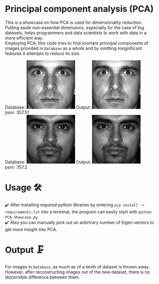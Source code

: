 # Principal component analysis (PCA) 
This is a showcase on how PCA is used for dimensionality reduction. Putting aside non-essential dimensions, especially for the case of big datasets, helps programmers and data scientists to work with data in a more efficient way.  
Employing PCA, this code tries to find imortant principal components of images provided in `Database` as a whole and by omitting insignificant features it attempts to reduce its size.  

Database:
![an image from Database](/Database/1.jpg "An image from Database")
Output:
![corresponding image in Output](/Output/1_reconstructed_357.51.jpg "Corresponding image in Output")  
psnr: 357.51  
Database:
![an image from Database](/Database/2.jpg "An image from Database")
Output:
![corresponding image in Output](/Output/2_reconstructed_357.2.jpg "Corresponding image in Output")  
psnr: 357.2

# Usage 🛠️
✔️ After installing required python libraries by entering
`pip install -r requirements.txt`
into a terminal, the program can easily start with 
`python PCA_Showcase.py`.  
✔️ Also you can manually pick out an arbirtrary number of Eigen vectors to get more insight into PCA.  

# Output 🗜️
For images in `Database`, as much as of a tenth of dataset is thrown away. However, after reconstructing images out of the new dataset, there is no discernible difference between them.